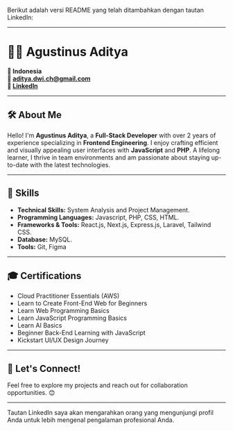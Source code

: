 Berikut adalah versi README yang telah ditambahkan dengan tautan LinkedIn:

---

# 👨‍💻 Agustinus Aditya

**📍 Indonesia**  
**📧 [aditya.dwi.ch@gmail.com](mailto:aditya.dwi.ch@gmail.com)**  
**🔗 [LinkedIn](https://www.linkedin.com/in/agustinus-aditya)**  

---

## 🛠️ About Me
Hello! I'm **Agustinus Aditya**, a **Full-Stack Developer** with over 2 years of experience specializing in **Frontend Engineering**. I enjoy crafting efficient and visually appealing user interfaces with **JavaScript** and **PHP**. A lifelong learner, I thrive in team environments and am passionate about staying up-to-date with the latest technologies.

---

## 🔧 Skills
- **Technical Skills:** System Analysis and Project Management.
- **Programming Languages:** Javascript, PHP, CSS, HTML.
- **Frameworks & Tools:** React.js, Next.js, Express.js, Laravel, Tailwind CSS.  
- **Database:** MySQL.
- **Tools:** Git, Figma  

---

## 🎓 Certifications
- Cloud Practitioner Essentials (AWS)  
- Learn to Create Front-End Web for Beginners  
- Learn Web Programming Basics  
- Learn JavaScript Programming Basics  
- Learn AI Basics  
- Beginner Back-End Learning with JavaScript  
- Kickstart UI/UX Design Journey  

---

## 🌟 Let's Connect!
Feel free to explore my projects and reach out for collaboration opportunities. 😊

---

Tautan LinkedIn saya akan mengarahkan orang yang mengunjungi profil Anda untuk lebih mengenal pengalaman profesional Anda.
